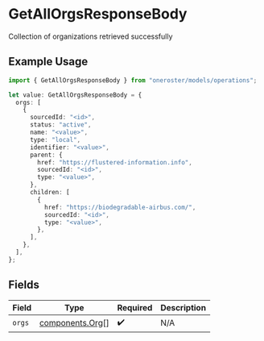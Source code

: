# GetAllOrgsResponseBody

Collection of organizations retrieved successfully

## Example Usage

```typescript
import { GetAllOrgsResponseBody } from "oneroster/models/operations";

let value: GetAllOrgsResponseBody = {
  orgs: [
    {
      sourcedId: "<id>",
      status: "active",
      name: "<value>",
      type: "local",
      identifier: "<value>",
      parent: {
        href: "https://flustered-information.info",
        sourcedId: "<id>",
        type: "<value>",
      },
      children: [
        {
          href: "https://biodegradable-airbus.com/",
          sourcedId: "<id>",
          type: "<value>",
        },
      ],
    },
  ],
};
```

## Fields

| Field                                              | Type                                               | Required                                           | Description                                        |
| -------------------------------------------------- | -------------------------------------------------- | -------------------------------------------------- | -------------------------------------------------- |
| `orgs`                                             | [components.Org](../../models/components/org.md)[] | :heavy_check_mark:                                 | N/A                                                |